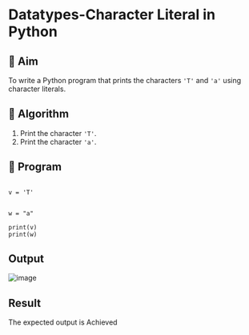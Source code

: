 # Datatypes-Character Literal in Python

## 🎯 Aim
To write a Python program that prints the characters `'T'` and `'a'` using character literals.

## 🧠 Algorithm
1. Print the character `'T'`.
2. Print the character `'a'`.

## 🧾 Program
```

v = 'T'
 

w = "a"
 
print(v)
print(w)

```

## Output
![image](https://github.com/user-attachments/assets/3f9e3bd4-5421-4789-a777-6c75fc2db2b9)


## Result
The expected output is Achieved
